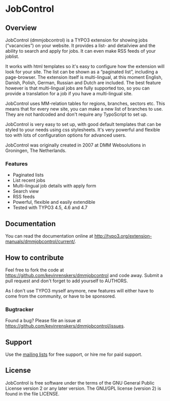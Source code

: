 # JobControl

## Overview
JobControl (dmmjobcontrol) is a TYPO3 extension for showing jobs (“vacancies”) on your website. It provides a list- and detailview and the ability to search and apply for jobs. It can even make RSS feeds of your joblist.

It works with html templates so it's easy to configure how the extension will look for your site. The list can be shown as a “paginated list”, including a page-browser. The extension itself is multi-lingual, at this moment English, Danish, Polish, German, Russian and Dutch are included. The best feature however is that multi-lingual jobs are fully supported too, so you can provide a translation for a job if you have a multi-lingual site.

JobControl uses MM-relation tables for regions, branches, sectors etc. This means that for every new site, you can make a new list of branches to use. They are not hardcoded and don't require any TypoScript to set up.

JobControl is very easy to set up, with good default templates that can be styled to your needs using css stylesheets. It's very powerful and flexible too with lots of configuration options for advanced users.

JobControl was originally created in 2007 at DMM Websolutions in Groningen, The Netherlands.

### Features
* Paginated lists
* List recent jobs
* Multi-lingual job details with apply form
* Search view
* RSS feeds
* Powerful, flexible and easily extendible
* Tested with TYPO3 4.5, 4.6 and 4.7

## Documentation
You can read the documentation online at http://typo3.org/extension-manuals/dmmjobcontrol/current/.

## How to contribute
Feel free to fork the code at https://github.com/kevinrenskers/dmmjobcontrol and code away. Submit a pull request and don't forget to add yourself to AUTHORS.

As I don't use TYPO3 myself anymore, new features will either have to come from the community, or have to be sponsored.

### Bugtracker
Found a bug? Please file an issue at https://github.com/kevinrenskers/dmmjobcontrol/issues.

## Support
Use the [mailing lists](http://typo3.org/support/mailing-lists/) for free support, or hire me for paid support.

## License
JobControl is free software under the terms of the
GNU General Public License version 2 or any later version.
The GNU/GPL license (version 2) is found in the file LICENSE.
